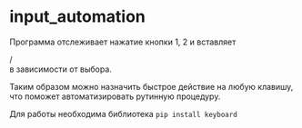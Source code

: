 # input_automation
Программа отслеживает нажатие кнопки 1, 2 и вставляет <div> / </div> в зависимости от выбора.

Таким образом можно назначить быстрое действие на любую клавишу, что поможет автоматизировать рутинную процедуру. 

Для работы необходима библиотека `pip install keyboard`
